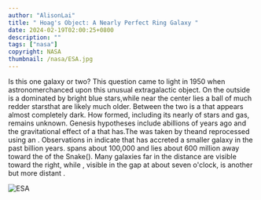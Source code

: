 ```yaml
---
author: "AlisonLai"
title: " Hoag's Object: A Nearly Perfect Ring Galaxy "
date: 2024-02-19T02:00:25+0800
description: ""
tags: ["nasa"]
copyright: NASA
thumbnail: /nasa/ESA.jpg
---
```


  Is this one galaxy or two?  This question came to light in 1950 when astronomerchanced upon this unusual extragalactic object.  On the outside is a dominated by bright blue stars,while near the center lies a ball of much redder starsthat are likely much older.  Between the two is a that appears almost completely dark.  How  formed, including its nearly  of stars and gas, remains unknown. Genesis hypotheses include abillions of years ago and the gravitational effect of a that has.The  was taken by theand reprocessed using an . Observations in  indicate that  has  accreted a smaller galaxy in the past billion years.  spans about 100,000 and lies about 600 million  away toward the  of the Snake().  Many galaxies far in the distance are visible toward the right, while , visible in the gap at about seven o'clock, is another but more distant .

![ESA](/nasa/ESA.jpg)